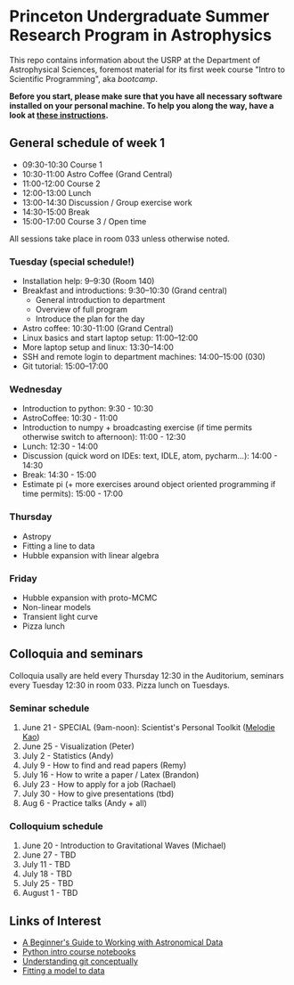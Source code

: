 # Princeton Undergraduate Summer Research Program in Astrophysics

This repo contains information about the USRP at the Department of Astrophysical Sciences, foremost material for its first week course "Intro to Scientific Programming", aka *bootcamp*.

**Before you start, please make sure that you have all necessary software installed on your personal machine. To help you along the way, have a look at [these instructions](SETUP-INSTALLATION.md).**

## General schedule of week 1

* 09:30-10:30 Course 1
* 10:30-11:00  Astro Coffee (Grand Central)
* 11:00-12:00  Course 2
* 12:00-13:00  Lunch
* 13:00-14:30  Discussion / Group exercise work
* 14:30-15:00 Break
* 15:00-17:00  Course 3 / Open time

All sessions take place in room 033 unless otherwise noted.

### Tuesday (special schedule!)

* Installation help: 9–9:30 (Room 140)
* Breakfast and introductions: 9:30–10:30 (Grand central)
    * General introduction to department
    * Overview of full program
    * Introduce the plan for the day
* Astro coffee: 10:30-11:00 (Grand Central)
* Linux basics and start laptop setup: 11:00–12:00
* More laptop setup and linux: 13:30–14:00
* SSH and remote login to department machines: 14:00–15:00 (030)
* Git tutorial: 15:00–17:00

### Wednesday

* Introduction to python: 9:30 - 10:30  
* AstroCoffee: 10:30 - 11:00
* Introduction to numpy + broadcasting exercise (if time permits otherwise switch to afternoon): 11:00 - 12:30
* Lunch: 12:30 - 14:00
* Discussion (quick word on IDEs: text, IDLE, atom, pycharm…): 14:00 - 14:30
* Break:  14:30 - 15:00
* Estimate pi (+ more exercises around object oriented programming if time permits):  15:00 - 17:00

### Thursday

* Astropy
* Fitting a line to data
* Hubble expansion with linear algebra

### Friday

* Hubble expansion with proto-MCMC
* Non-linear models
* Transient light curve
* Pizza lunch

## Colloquia and seminars

Colloquia usally are held every Thursday 12:30 in the Auditorium, seminars every Tuesday 12:30 in room 033. Pizza lunch on Tuesdays.

### Seminar schedule

1. June 21 - SPECIAL (9am-noon): Scientist's Personal Toolkit ([Melodie Kao](http://www.melodiekao.com/))
2. June 25 - Visualization (Peter)
3. July 2 - Statistics (Andy)
4. July 9 - How to find and read papers (Remy)
5. July 16 - How to write a paper / Latex (Brandon)
6. July 23 - How to apply for a job (Rachael)
7. July 30 - How to give presentations (tbd)
8. Aug 6 - Practice talks (Andy + all)

### Colloquium schedule

1. June 20 - Introduction to Gravitational Waves (Michael)
2. June 27 - TBD
3. July 11 - TBD
4. July 18 - TBD
5. July 25 - TBD
6. August 1 - TBD

Links of Interest
------------------

* [A Beginner's Guide to Working with Astronomical Data](https://arxiv.org/abs/1905.13189)
* [Python intro course notebooks](https://github.com/jakevdp/2014_fall_ASTR599/tree/master/notebooks)
* [Understanding git conceptually](https://www.sbf5.com/~cduan/technical/git/)
* [Fitting a model to data](http://arxiv.org/abs/1008.4686)
